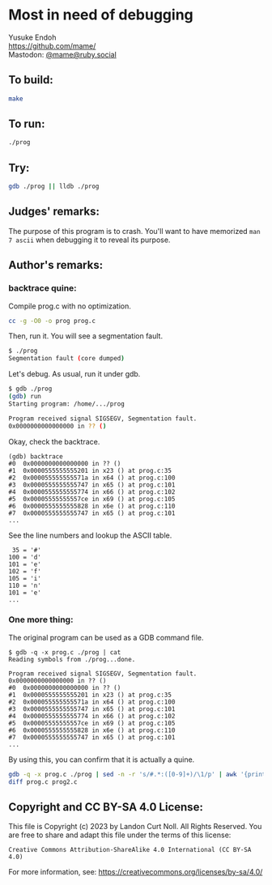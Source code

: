 # Most in need of debugging

Yusuke Endoh  
<https://github.com/mame/>  
Mastodon: [@mame@ruby.social](https://ruby.social/@mame)

## To build:

```sh
make
```

## To run:

```sh
./prog
```

## Try:

```sh
gdb ./prog || lldb ./prog
```

## Judges' remarks:

The purpose of this program is to crash. You'll want to have memorized `man 7
ascii` when debugging it to reveal its purpose.

## Author's remarks:

### backtrace quine:

Compile prog.c with no optimization.

```sh
cc -g -O0 -o prog prog.c
```

Then, run it.  You will see a segmentation fault.

```sh
$ ./prog
Segmentation fault (core dumped)
```

Let's debug.  As usual, run it under gdb.

```sh
$ gdb ./prog
(gdb) run
Starting program: /home/.../prog

Program received signal SIGSEGV, Segmentation fault.
0x0000000000000000 in ?? ()
```

Okay, check the backtrace.

    (gdb) backtrace
    #0  0x0000000000000000 in ?? ()
    #1  0x0000555555555201 in x23 () at prog.c:35
    #2  0x000055555555571a in x64 () at prog.c:100
    #3  0x0000555555555747 in x65 () at prog.c:101
    #4  0x0000555555555774 in x66 () at prog.c:102
    #5  0x00005555555557ce in x69 () at prog.c:105
    #6  0x0000555555555828 in x6e () at prog.c:110
    #7  0x0000555555555747 in x65 () at prog.c:101
    ...

See the line numbers and lookup the ASCII table.

     35 = '#'
    100 = 'd'
    101 = 'e'
    102 = 'f'
    105 = 'i'
    110 = 'n'
    101 = 'e'
    ...

### One more thing:

The original program can be used as a GDB command file.

    $ gdb -q -x prog.c ./prog | cat
    Reading symbols from ./prog...done.

    Program received signal SIGSEGV, Segmentation fault.
    0x0000000000000000 in ?? ()
    #0  0x0000000000000000 in ?? ()
    #1  0x0000555555555201 in x23 () at prog.c:35
    #2  0x000055555555571a in x64 () at prog.c:100
    #3  0x0000555555555747 in x65 () at prog.c:101
    #4  0x0000555555555774 in x66 () at prog.c:102
    #5  0x00005555555557ce in x69 () at prog.c:105
    #6  0x0000555555555828 in x6e () at prog.c:110
    #7  0x0000555555555747 in x65 () at prog.c:101
    ...

By using this, you can confirm that it is actually a quine.

```sh
gdb -q -x prog.c ./prog | sed -n -r 's/#.*:([0-9]+)/\1/p' | awk '{printf "%c",$1}' > prog2.c
diff prog.c prog2.c
```

## Copyright and CC BY-SA 4.0 License:

This file is Copyright (c) 2023 by Landon Curt Noll.  All Rights Reserved.
You are free to share and adapt this file under the terms of this license:

    Creative Commons Attribution-ShareAlike 4.0 International (CC BY-SA 4.0)

For more information, see: https://creativecommons.org/licenses/by-sa/4.0/
